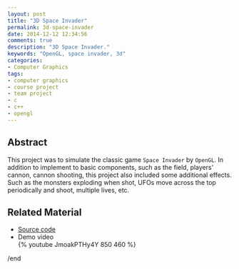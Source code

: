 ```yaml
---
layout: post
title: "3D Space Invader"
permalink: 3d-space-invader
date: 2014-12-12 12:34:56
comments: true
description: "3D Space Invader."
keywords: "OpenGL, space invader, 3d"
categories:
- Computer Graphics
tags:
- computer graphics
- course project
- team project
- c
- c++
- opengl
---
```


## Abstract

This project was to simulate the classic game `Space Invader` by `OpenGL`. In addition to implement to basic components, such as the field, players' cannon, cannon shooting, this project also included some additional effects. Such as the monsters exploding when shot, UFOs move across the top periodically and shoot, multiple lives, etc.

## Related Material

* <u><a href="https://github.com/Winbobob/3D-Space-Invader" target="_blank">Source code</a></u>
* Demo video  
{% youtube JmoakPTHy4Y 850 460 %}

/end
